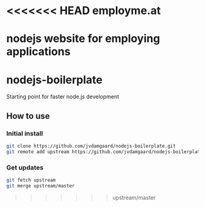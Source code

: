 <<<<<<< HEAD
employme.at
===========

nodejs website for employing applications
=======
nodejs-boilerplate
==================

Starting point for faster node.js development

How to use
----------

### Initial install
```bash
git clone https://github.com/jvdamgaard/nodejs-boilerplate.git
git remote add upstream https://github.com/jvdamgaard/nodejs-boilerplate.git
```

### Get updates
```bash
git fetch upstream
git merge upstream/master
```
>>>>>>> upstream/master
